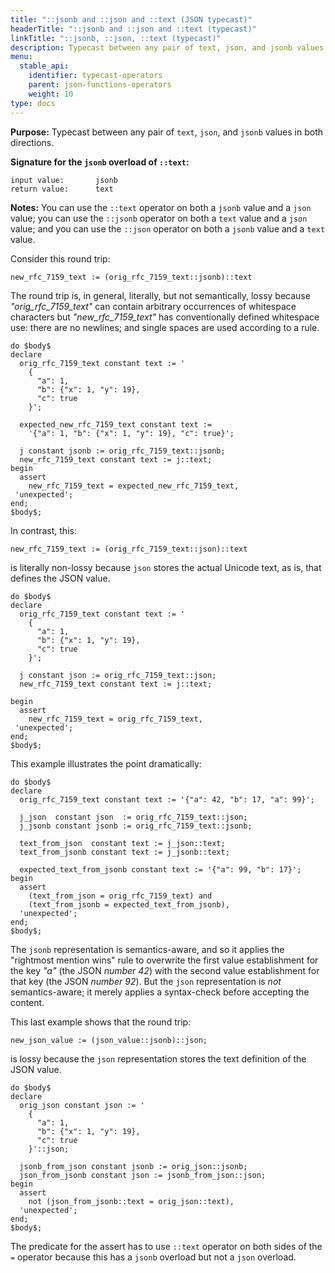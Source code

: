 ```yaml
---
title: "::jsonb and ::json and ::text (JSON typecast)"
headerTitle: "::jsonb and ::json and ::text (typecast)"
linkTitle: "::jsonb, ::json, ::text (typecast)"
description: Typecast between any pair of text, json, and jsonb values.
menu:
  stable_api:
    identifier: typecast-operators
    parent: json-functions-operators
    weight: 10
type: docs
---
```


**Purpose:** Typecast between any pair of `text`, `json`, and `jsonb` values in both directions.

**Signature for the `jsonb` overload of `::text`:**

```ebnf
input value:       jsonb
return value:      text
```

**Notes:** You can use the `::text` operator on both a `jsonb` value and a `json` value;
you can use the `::jsonb` operator on both a `text` value and a `json` value; and
you can use the `::json` operator on both a `jsonb` value and a `text` value.

Consider this round trip:

```ebnf
new_rfc_7159_text := (orig_rfc_7159_text::jsonb)::text
```

The round trip is, in general, literally, but not semantically, lossy because _"orig_rfc_7159_text"_ can contain arbitrary occurrences of whitespace characters but _"new_rfc_7159_text"_ has conventionally defined whitespace use: there are no newlines; and single spaces are used according to a rule.

```plpgsql
do $body$
declare
  orig_rfc_7159_text constant text := '
    {
      "a": 1,
      "b": {"x": 1, "y": 19},
      "c": true
    }';

  expected_new_rfc_7159_text constant text :=
    '{"a": 1, "b": {"x": 1, "y": 19}, "c": true}';

  j constant jsonb := orig_rfc_7159_text::jsonb;
  new_rfc_7159_text constant text := j::text;
begin
  assert
    new_rfc_7159_text = expected_new_rfc_7159_text,
 'unexpected';
end;
$body$;
```

In contrast, this:

```ebnf
new_rfc_7159_text := (orig_rfc_7159_text::json)::text
```

is literally non-lossy because `json` stores the actual Unicode text, as is, that defines the JSON value.

```plpgsql
do $body$
declare
  orig_rfc_7159_text constant text := '
    {
      "a": 1,
      "b": {"x": 1, "y": 19},
      "c": true
    }';

  j constant json := orig_rfc_7159_text::json;
  new_rfc_7159_text constant text := j::text;

begin
  assert
    new_rfc_7159_text = orig_rfc_7159_text,
 'unexpected';
end;
$body$;
```

This example illustrates the point dramatically:

```plpgsql
do $body$
declare
  orig_rfc_7159_text constant text := '{"a": 42, "b": 17, "a": 99}';

  j_json  constant json  := orig_rfc_7159_text::json;
  j_jsonb constant jsonb := orig_rfc_7159_text::jsonb;

  text_from_json  constant text := j_json::text;
  text_from_jsonb constant text := j_jsonb::text;

  expected_text_from_jsonb constant text := '{"a": 99, "b": 17}';
begin
  assert
    (text_from_json = orig_rfc_7159_text) and
    (text_from_jsonb = expected_text_from_jsonb),
  'unexpected';
end;
$body$;
```

The `jsonb` representation is semantics-aware, and so it applies the "rightmost mention wins" rule to overwrite the first value establishment for the key _"a"_ (the JSON _number 42_) with the second value establishment for that key (the JSON _number 92_). But the `json` representation is _not_ semantics-aware; it merely applies a syntax-check before accepting the content.

This last example shows that the round trip:

```ebnf
new_json_value := (json_value::jsonb)::json;
```

is lossy because the `json` representation stores the text definition of the JSON value.

```plpgsql
do $body$
declare
  orig_json constant json := '
    {
      "a": 1,
      "b": {"x": 1, "y": 19},
      "c": true
    }'::json;

  jsonb_from_json constant jsonb := orig_json::jsonb;
  json_from_jsonb constant json := jsonb_from_json::json;
begin
  assert
    not (json_from_jsonb::text = orig_json::text),
  'unexpected';
end;
$body$;
```
The predicate for the assert has to use `::text` operator on both sides of the `=` operator because this has a `jsonb` overload but not a `json` overload.
